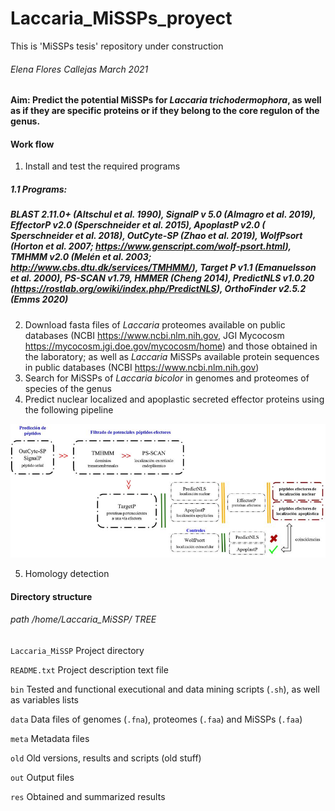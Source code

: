 # Laccaria_MiSSPs_proyect
This is 'MiSSPs tesis' repository under construction

###### Elena Flores Callejas  March 2021

#### Aim: Predict the potential MiSSPs for *Laccaria trichodermophora*, as well as if they are specific proteins or if they belong to the core regulon of the genus.

#### Work flow

1. Install and test the required programs
##### 1.1 Programs: 
##### BLAST 2.11.0+ (Altschul et al. 1990), SignalP v 5.0 (Almagro et al. 2019), EffectorP v2.0 (Sperschneider et al. 2015), ApoplastP v2.0 ( Sperschneider et al. 2018), OutCyte-SP (Zhao et al. 2019), WolfPsort (Horton et al. 2007; https://www.genscript.com/wolf-psort.html), TMHMM v2.0 (Melén et al. 2003; http://www.cbs.dtu.dk/services/TMHMM/), Target P v1.1 (Emanuelsson et al. 2000), PS-SCAN v1.79, HMMER (Cheng 2014), PredictNLS v1.0.20 (https://rostlab.org/owiki/index.php/PredictNLS), OrthoFinder v2.5.2 (Emms 2020) 
2. Download fasta files of *Laccaria* proteomes available on public databases (NCBI https://www.ncbi.nlm.nih.gov, JGI Mycocosm https://mycocosm.jgi.doe.gov/mycocosm/home) and those obtained in the laboratory; as well as *Laccaria* MiSSPs available protein sequences in public databases (NCBI https://www.ncbi.nlm.nih.gov)
3. Search for MiSSPs of *Laccaria bicolor* in genomes and proteomes of species of the genus
4. Predict nuclear localized and apoplastic secreted effector proteins using the following pipeline

![pipeline](pipeline.JPG)

5. Homology detection

#### Directory structure

###### path /home/Laccaria_MiSSP/ TREE

`Laccaria_MiSSP` Project directory

`README.txt` Project description text file

`bin` Tested and functional executional and data mining scripts (`.sh`), as well as variables lists  

`data` Data files of genomes (`.fna`), proteomes (`.faa`) and MiSSPs (`.faa`)

`meta` Metadata files 

`old` Old versions, results and scripts (old stuff)

`out` Output files

`res` Obtained and summarized results


